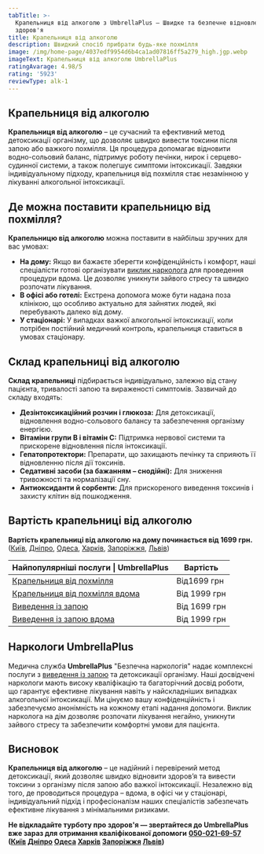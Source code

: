 ```yaml
---
tabTitle: >-
  Крапельниця від алкоголю з UmbrellaPlus — Швидке та безпечне відновлення
  здоров'я
title: Крапельниця від алкоголю
description: Швидкий спосіб прибрати будь-яке похмілля
image: /img/home-page/4037edf9954d6b4ca1ad07816ff5a279_high.jgp.webp
imageText: Крапельниця від алкоголю UmbrellaPlus
ratingAvarage: 4.98/5
rating: '5923'
reviewType: alk-1
---
```


## Крапельниця від алкоголю

**Крапельниця від алкоголю** – це сучасний та ефективний метод детоксикації організму, що дозволяє швидко вивести токсини після запою або важкого похмілля. Ця процедура допомагає відновити водно-сольовий баланс, підтримує роботу печінки, нирок і серцево-судинної системи, а також полегшує симптоми інтоксикації. Завдяки індивідуальному підходу, крапельниця від похмілля стає незамінною у лікуванні алкогольної інтоксикації.

## Де можна поставити крапельницю від похмілля?

**Крапельницю від алкоголю** можна поставити в найбільш зручних для вас умовах:

* **На дому:** Якщо ви бажаєте зберегти конфіденційність і комфорт, наші спеціалісти готові організувати [виклик нарколога](https://umbrella-plus.com.ua/uk/services/kapelnica_ot_alkogola_na_domy_umbrellaplus-ua/) для проведення процедури вдома. Це дозволяє уникнути зайвого стресу та швидко розпочати лікування.
* **В офісі або готелі:** Екстрена допомога може бути надана поза клінікою, що особливо актуально для зайнятих людей, які перебувають далеко від дому.
* **У стаціонарі:** У випадках важкої алкогольної інтоксикації, коли потрібен постійний медичний контроль, крапельниця ставиться в умовах стаціонару.

## Склад крапельниці від алкоголю

**Склад крапельниці** підбирається індивідуально, залежно від стану пацієнта, тривалості запою та вираженості симптомів. Зазвичай до складу входять:

* **Дезінтоксикаційний розчин і глюкоза:** Для детоксикації, відновлення водно-сольового балансу та забезпечення організму енергією.
* **Вітаміни групи B і вітамін C:** Підтримка нервової системи та прискорене відновлення після інтоксикації.
* **Гепатопротектори:** Препарати, що захищають печінку та сприяють її відновленню після дії токсинів.
* **Седативні засоби (за бажанням – снодійні):** Для зниження тривожності та нормалізації сну.
* **Антиоксиданти й сорбенти:** Для прискореного виведення токсинів і захисту клітин від пошкодження.

## Вартість крапельниці від алкоголю

**Вартість крапельниці від алкоголю на дому починається від 1699 грн.** ([Київ](https://umbrella-plus.com.ua/uk/kiev/), [Дніпро](https://umbrella-plus.com.ua/uk/dnepr/), [Одеса](https://umbrella-plus.com.ua/uk/lechenie-alc/), [Харків](https://umbrella-plus.com.ua/uk/kharkiv/), [Запоріжжя](https://umbrella-plus.com.ua/uk/zaporozie/), [Львів](https://umbrella-plus.com.ua/uk/lviv/))

| Найпопулярніші послуги \| UmbrellaPlus                                          | Вартість     |
| ------------------------------------------------------------------------------- | ------------ |
| [Крапельниця від похмілля](Kapelnica_ot_alkogola_UmbrellaPlus-ua)               | Від1699 грн  |
| [Крапельниця від похмілля вдома](Kapelnica_ot_alkogola_na_domy_umbrellaplus-ua) | Від 1999 грн |
| [Виведення із запою](Vivod-iz-zapoia-UmbrellaPlus-ua)                           | Від 1699 грн |
| [Виведення із запою вдома](Vivod-iz-zapoia-na-domy-UmbrellaPlus-ua)             | Від 1999 грн |

## Наркологи UmbrellaPlus

Медична служба **UmbrellaPlus** "Безпечна наркологія" надає комплексні послуги з [виведення із запою](https://umbrella-plus.com.ua/uk/services/vivod-iz-zapoia-umbrellaplus-ua/) та детоксикації організму. Наші досвідчені наркологи мають високу кваліфікацію та багаторічний досвід роботи, що гарантує ефективне лікування навіть у найскладніших випадках алкогольної інтоксикації. Ми цінуємо вашу конфіденційність і забезпечуємо анонімність на кожному етапі надання допомоги. Виклик нарколога на дім дозволяє розпочати лікування негайно, уникнути зайвого стресу та забезпечити комфортні умови для пацієнта.

## Висновок

**Крапельниця від алкоголю** – це надійний і перевірений метод детоксикації, який дозволяє швидко відновити здоров’я та вивести токсини з організму після запою або важкої інтоксикації. Незалежно від того, де проводиться процедура – вдома, в офісі чи у стаціонарі, індивідуальний підхід і професіоналізм наших спеціалістів забезпечать ефективне лікування з мінімальними ризиками.

**Не відкладайте турботу про здоров'я — звертайтеся до UmbrellaPlus вже зараз для отримання кваліфікованої допомоги** **[050-021-69-57](tel:0500216957) ([Київ](https://umbrella-plus.com.ua/uk/kiev/) [Дніпро](https://umbrella-plus.com.ua/uk/dnepr/) [Одеса](https://umbrella-plus.com.ua/uk/lechenie-alc/) [Харків](https://umbrella-plus.com.ua/uk/kharkiv/) [Запоріжжя](https://umbrella-plus.com.ua/uk/zaporozie/) [Львів](https://umbrella-plus.com.ua/uk/lviv/))**
